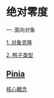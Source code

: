 # 绝对零度

一. 面向对象

[1. 对象克隆](https://kfhechenglong.github.io/blog/javascript/clone.html)

[2. 鸭子类型](https://kfhechenglong.github.io/blog/javascript/duck.html)

## [Pinia](https://github.com/kfhechenglong/blog/tree/master/docs/Pinia/README.md)

<a href="https://github.com/kfhechenglong/blog/tree/master/docs/Pinia/核心概念/README.md">核心概念</a>